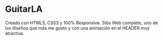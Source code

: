 # GuitarLA
Creado con HTML5, CSS3 y 100% Responsive. Sitio Web completo, uno de los diseños que más me gusto y con una animación en el HEADER muy atractiva.
